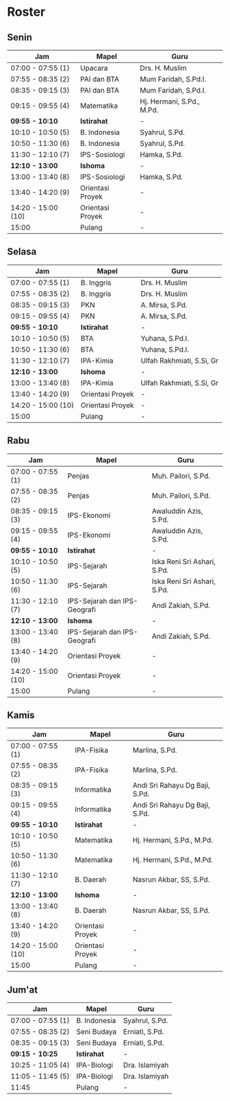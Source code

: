 # Roster

## Senin

| Jam                | Mapel            | Guru                      |
| ------------------ | ---------------- | ------------------------- |
| 07:00 - 07:55 (1)  | Upacara          | Drs. H. Muslim            |
| 07:55 - 08:35 (2)  | PAI dan BTA      | Mum Faridah, S.Pd.I.      |
| 08:35 - 09:15 (3)  | PAI dan BTA      | Mum Faridah, S.Pd.I.      |
| 09:15 - 09:55 (4)  | Matematika       | Hj. Hermani, S.Pd., M.Pd. |
| **09:55 - 10:10**  | **Istirahat**    | -                         |
| 10:10 - 10:50 (5)  | B. Indonesia     | Syahrul, S.Pd.            |
| 10:50 - 11:30 (6)  | B. Indonesia     | Syahrul, S.Pd.            |
| 11:30 - 12:10 (7)  | IPS-Sosiologi    | Hamka, S.Pd.              |
| **12:10 - 13:00**  | **Ishoma**       | -                         |
| 13:00 - 13:40 (8)  | IPS-Sosiologi    | Hamka, S.Pd.              |
| 13:40 - 14:20 (9)  | Orientasi Proyek | -                         |
| 14:20 - 15:00 (10) | Orientasi Proyek | -                         |
| 15:00              | Pulang           | -                         |

## Selasa

| Jam                | Mapel            | Guru                      |
| ------------------ | ---------------- | ------------------------- |
| 07:00 - 07:55 (1)  | B. Inggris       | Drs. H. Muslim            |
| 07:55 - 08:35 (2)  | B. Inggris       | Drs. H. Muslim            |
| 08:35 - 09:15 (3)  | PKN              | A. Mirsa, S.Pd.           |
| 09:15 - 09:55 (4)  | PKN              | A. Mirsa, S.Pd.           |
| **09:55 - 10:10**  | **Istirahat**    | -                         |
| 10:10 - 10:50 (5)  | BTA              | Yuhana, S.Pd.I.           |
| 10:50 - 11:30 (6)  | BTA              | Yuhana, S.Pd.I.           |
| 11:30 - 12:10 (7)  | IPA-Kimia        | Ulfah Rakhmiati, S.Si, Gr |
| **12:10 - 13:00**  | **Ishoma**       | -                         |
| 13:00 - 13:40 (8)  | IPA-Kimia        | Ulfah Rakhmiati, S.Si, Gr |
| 13:40 - 14:20 (9)  | Orientasi Proyek | -                         |
| 14:20 - 15:00 (10) | Orientasi Proyek | -                         |
| 15:00              | Pulang           | -                         |

## Rabu

| Jam                | Mapel                        | Guru                        |
| ------------------ | ---------------------------- | --------------------------- |
| 07:00 - 07:55 (1)  | Penjas                       | Muh. Pailori, S.Pd.         |
| 07:55 - 08:35 (2)  | Penjas                       | Muh. Pailori, S.Pd.         |
| 08:35 - 09:15 (3)  | IPS-Ekonomi                  | Awaluddin Azis, S.Pd.       |
| 09:15 - 09:55 (4)  | IPS-Ekonomi                  | Awaluddin Azis, S.Pd.       |
| **09:55 - 10:10**  | **Istirahat**                | -                           |
| 10:10 - 10:50 (5)  | IPS-Sejarah                  | Iska Reni Sri Ashari, S.Pd. |
| 10:50 - 11:30 (6)  | IPS-Sejarah                  | Iska Reni Sri Ashari, S.Pd. |
| 11:30 - 12:10 (7)  | IPS-Sejarah dan IPS-Geografi | Andi Zakiah, S.Pd.          |
| **12:10 - 13:00**  | **Ishoma**                   | -                           |
| 13:00 - 13:40 (8)  | IPS-Sejarah dan IPS-Geografi | Andi Zakiah, S.Pd.          |
| 13:40 - 14:20 (9)  | Orientasi Proyek             | -                           |
| 14:20 - 15:00 (10) | Orientasi Proyek             | -                           |
| 15:00              | Pulang                       | -                           |

## Kamis

| Jam                | Mapel            | Guru                           |
| ------------------ | ---------------- | ------------------------------ |
| 07:00 - 07:55 (1)  | IPA-Fisika       | Marlina, S.Pd.                 |
| 07:55 - 08:35 (2)  | IPA-Fisika       | Marlina, S.Pd.                 |
| 08:35 - 09:15 (3)  | Informatika      | Andi Sri Rahayu Dg Baji, S.Pd. |
| 09:15 - 09:55 (4)  | Informatika      | Andi Sri Rahayu Dg Baji, S.Pd. |
| **09:55 - 10:10**  | **Istirahat**    | -                              |
| 10:10 - 10:50 (5)  | Matematika       | Hj. Hermani, S.Pd., M.Pd.      |
| 10:50 - 11:30 (6)  | Matematika       | Hj. Hermani, S.Pd., M.Pd.      |
| 11:30 - 12:10 (7)  | B. Daerah        | Nasrun Akbar, SS, S.Pd.        |
| **12:10 - 13:00**  | **Ishoma**       | -                              |
| 13:00 - 13:40 (8)  | B. Daerah        | Nasrun Akbar, SS, S.Pd.        |
| 13:40 - 14:20 (9)  | Orientasi Proyek | -                              |
| 14:20 - 15:00 (10) | Orientasi Proyek | -                              |
| 15:00              | Pulang           | -                              |

## Jum'at

| Jam               | Mapel         | Guru           |
| ----------------- | ------------- | -------------- |
| 07:00 - 07:55 (1) | B. Indonesia  | Syahrul, S.Pd. |
| 07:55 - 08:35 (2) | Seni Budaya   | Erniati, S.Pd. |
| 08:35 - 09:15 (3) | Seni Budaya   | Erniati, S.Pd. |
| **09:15 - 10:25** | **Istirahat** | -              |
| 10:25 - 11:05 (4) | IPA-Biologi   | Dra. Islamiyah |
| 11:05 - 11:45 (5) | IPA-Biologi   | Dra. Islamiyah |
| 11:45             | Pulang        | -              |

